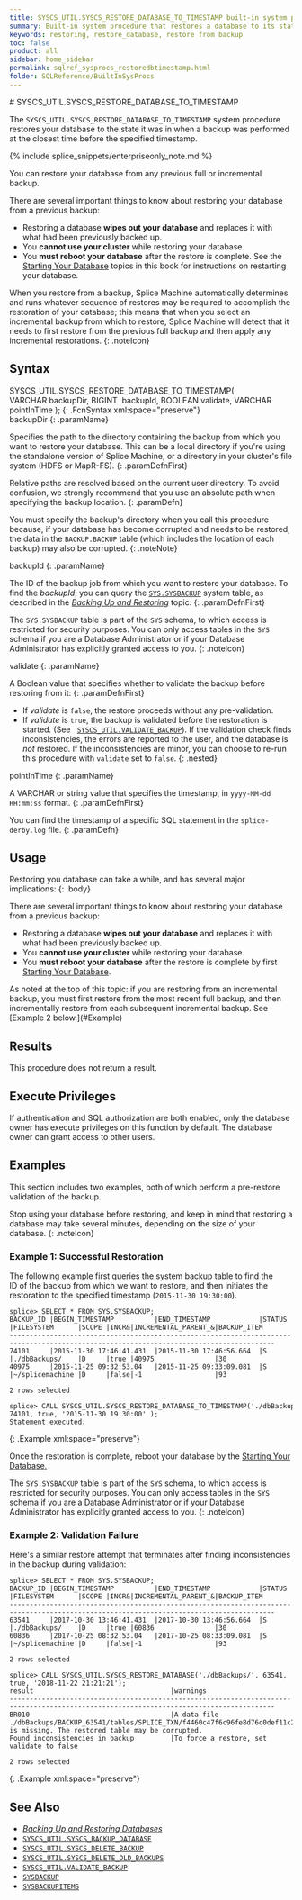 ```yaml
---
title: SYSCS_UTIL.SYSCS_RESTORE_DATABASE_TO_TIMESTAMP built-in system procedure
summary: Built-in system procedure that restores a database to its state at a specified time.
keywords: restoring, restore_database, restore from backup
toc: false
product: all
sidebar: home_sidebar
permalink: sqlref_sysprocs_restoredbtimestamp.html
folder: SQLReference/BuiltInSysProcs
---
```

<section>
<div class="TopicContent" data-swiftype-index="true" markdown="1">
# SYSCS_UTIL.SYSCS_RESTORE_DATABASE_TO_TIMESTAMP

The `SYSCS_UTIL.SYSCS_RESTORE_DATABASE_TO_TIMESTAMP` system procedure restores your
database to the state it was in when a backup was performed at the closest time before the specified timestamp.

{% include splice_snippets/enterpriseonly_note.md %}

You can restore your database from any previous full or incremental
backup.

There are several important things to know about restoring your database
from a previous backup:

* Restoring a database **wipes out your database** and replaces it with
  what had been previously backed up.
* You **cannot use your cluster** while restoring your database.
* You **must reboot your database** after the restore is complete. See
  the [Starting Your Database](onprem_admin_startingdb.html) topics in
  this book for instructions on restarting your database.

When you restore from a backup, Splice Machine automatically determines
and runs whatever sequence of restores may be required to accomplish the
restoration of your database; this means that when you select an
incremental backup from which to restore, Splice Machine will detect
that it needs to first restore from the previous full backup and then
apply any incremental restorations.
{: .noteIcon}

## Syntax

<div class="fcnWrapperWide" markdown="1">
    SYSCS_UTIL.SYSCS_RESTORE_DATABASE_TO_TIMESTAMP( VARCHAR backupDir,
                                                    BIGINT  backupId,
                                                    BOOLEAN validate,
                                                    VARCHAR pointInTime );
{: .FcnSyntax xml:space="preserve"}

</div>
<div class="paramList" markdown="1">
backupDir
{: .paramName}

Specifies the path to the directory containing the backup from which you
want to restore your database. This can be a local directory if you're
using the standalone version of Splice Machine, or a directory in your
cluster's file system (HDFS or MapR-FS).
{: .paramDefnFirst}

Relative paths are resolved based on the current user directory. To
avoid confusion, we strongly recommend that you use an absolute path
when specifying the backup location.
{: .paramDefn}

You must specify the backup's directory when you call this procedure
because, if your database has become corrupted and needs to be restored,
the data in the `BACKUP.BACKUP` table (which includes the location of
each backup) may also be corrupted.
{: .noteNote}

backupId
{: .paramName}

The ID of the backup job from which you want to restore your database. To find the *backupId*, you can query the [`SYS.SYSBACKUP`](sqlref_systables_sysbackup.html) system table, as described in the [*Backing Up and Restoring*](onprem_admin_backingup.html) topic.
{: .paramDefnFirst}

The `SYS.SYSBACKUP` table is part of the `SYS` schema, to which access is restricted for security purposes. You can only access tables in the `SYS` schema if you are a Database Administrator or if your Database Administrator has explicitly granted access to you.
{: .noteIcon}

validate
{: .paramName}

A Boolean value that specifies whether to validate the backup before restoring from it:
{: .paramDefnFirst}

* If *validate* is `false`, the restore proceeds without any pre-validation.
* If *validate* is `true`, the backup is validated before the restoration is started. (See&nbsp;&nbsp; [`SYSCS_UTIL.VALIDATE_BACKUP`](sqlref_sysprocs_validatebackup.html)). If the validation check finds inconsistencies, the errors are reported to the user, and the database is _not_ restored. If the inconsistencies are minor, you can choose to re-run this procedure with `validate` set to `false`.
{: .nested}

pointInTime
{: .paramName}

A VARCHAR or string value that specifies the timestamp, in `yyyy-MM-dd HH:mm:ss` format.
{: .paramDefnFirst}

You can find the timestamp of a specific SQL statement in the `splice-derby.log` file.
{: .paramDefn}

</div>

## Usage

Restoring you database can take a while, and has several major
implications:
{: .body}

<div class="notePlain" markdown="1">
There are several important things to know about restoring your database
from a previous backup:

* Restoring a database **wipes out your database** and replaces it with
  what had been previously backed up.
* You **cannot use your cluster** while restoring your database.
* You **must reboot your database** after the restore is complete by
  first [Starting Your Database](onprem_admin_startingdb.html).

</div>
As noted at the top of this topic: if you are restoring from an
incremental backup, you must first restore from the most recent full
backup, and then incrementally restore from each subsequent incremental
backup. See [Example 2 below.](#Example)

## Results

This procedure does not return a result.

## Execute Privileges

If authentication and SQL authorization are both enabled, only the
database owner has execute privileges on this function by default. The
database owner can grant access to other users.

## Examples
This section includes two examples, both of which perform a pre-restore validation of the backup.

Stop using your database before restoring, and keep in mind that
restoring a database may take several minutes, depending on the size of
your database.
{: .noteIcon}

### Example 1: Successful Restoration
The following example first queries the system backup table to find the
ID of the backup from which we want to restore, and then initiates the
restoration to the specified timestamp (`2015-11-30 19:30:00`).


    splice> SELECT * FROM SYS.SYSBACKUP;
    BACKUP_ID |BEGIN_TIMESTAMP          |END_TIMESTAMP            |STATUS    |FILESYSTEM      |SCOPE |INCR&|INCREMENTAL_PARENT_&|BACKUP_ITEM
    ----------------------------------------------------------------------------------------------------------------------------------------
    74101     |2015-11-30 17:46:41.431  |2015-11-30 17:46:56.664  |S         |./dbBackups/    |D     |true |40975               |30
    40975     |2015-11-25 09:32:53.04   |2015-11-25 09:33:09.081  |S         |~/splicemachine |D     |false|-1                  |93

    2 rows selected

    splice> CALL SYSCS_UTIL.SYSCS_RESTORE_DATABASE_TO_TIMESTAMP('./dbBackups/', 74101, true, '2015-11-30 19:30:00' );
    Statement executed.
{: .Example xml:space="preserve"}

Once the restoration is complete, reboot your database by the [Starting
Your Database.](onprem_admin_startingdb.html)

The `SYS.SYSBACKUP` table is part of the `SYS` schema, to which access is restricted for security purposes. You can only access tables in the `SYS` schema if you are a Database Administrator or if your Database Administrator has explicitly granted access to you.
{: .noteIcon}

### Example 2: Validation Failure
Here's a similar restore attempt that terminates after finding inconsistencies in the backup during validation:

    splice> SELECT * FROM SYS.SYSBACKUP;
    BACKUP_ID |BEGIN_TIMESTAMP          |END_TIMESTAMP            |STATUS    |FILESYSTEM      |SCOPE |INCR&|INCREMENTAL_PARENT_&|BACKUP_ITEM
    ----------------------------------------------------------------------------------------------------------------------------------------
    63541     |2017-10-30 13:46:41.431  |2017-10-30 13:46:56.664  |S         |./dbBackups/    |D     |true |60836               |30
    60836     |2017-10-25 08:32:53.04   |2017-10-25 08:33:09.081  |S         |~/splicemachine |D     |false|-1                  |93

    2 rows selected

    splice> CALL SYSCS_UTIL.SYSCS_RESTORE_DATABASE('./dbBackups/', 63541, true, '2018-11-22 21:21:21');
    result                                  |warnings
    ----------------------------------------------------------------------------------------------------------------------------------------
    BR010                                   |A data file ./dbBackups/BACKUP_63541/tables/SPLICE_TXN/f4460c47f6c96fe8d76c0def11c22dc8/V/c7350de1acaf4a11a561472675eda1dd is missing. The restored table may be corrupted.
    Found inconsistencies in backup         |To force a restore, set validate to false

    2 rows selected
{: .Example xml:space="preserve"}

## See Also

* [*Backing Up and Restoring Databases*](onprem_admin_backingup.html)
* [`SYSCS_UTIL.SYSCS_BACKUP_DATABASE`](sqlref_sysprocs_backupdb.html)
* [`SYSCS_UTIL.SYSCS_DELETE_BACKUP`](sqlref_sysprocs_deletebackup.html)
* [`SYSCS_UTIL.SYSCS_DELETE_OLD_BACKUPS`](sqlref_sysprocs_deleteoldbackups.html)
* [`SYSCS_UTIL.VALIDATE_BACKUP`](sqlref_sysprocs_validatebackup.html)
* [`SYSBACKUP`](sqlref_systables_sysbackup.html)
* [`SYSBACKUPITEMS`](sqlref_systables_sysbackupitems.html)

</div>
</section>
